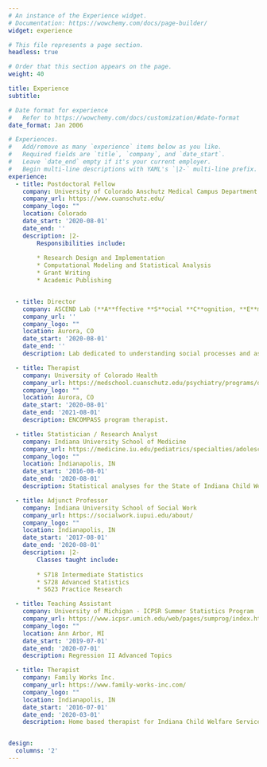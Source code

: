 ```yaml
---
# An instance of the Experience widget.
# Documentation: https://wowchemy.com/docs/page-builder/
widget: experience

# This file represents a page section.
headless: true

# Order that this section appears on the page.
weight: 40

title: Experience
subtitle:

# Date format for experience
#   Refer to https://wowchemy.com/docs/customization/#date-format
date_format: Jan 2006

# Experiences.
#   Add/remove as many `experience` items below as you like.
#   Required fields are `title`, `company`, and `date_start`.
#   Leave `date_end` empty if it's your current employer.
#   Begin multi-line descriptions with YAML's `|2-` multi-line prefix.
experience:
  - title: Postdoctoral Fellow
    company: University of Colorado Anschutz Medical Campus Department of Psychiatry
    company_url: https://www.cuanschutz.edu/
    company_logo: ""
    location: Colorado
    date_start: '2020-08-01'
    date_end: ''
    description: |2-
        Responsibilities include:
        
        * Research Design and Implementation
        * Computational Modeling and Statistical Analysis
        * Grant Writing
        * Academic Publishing 


  - title: Director
    company: ASCEND Lab (**A**ffective **S**ocial **C**ognition, **E**motion, and **N**euroscience - **D**evelopmental psychobiology Lab)
    company_url: ''
    company_logo: ""
    location: Aurora, CO
    date_start: '2020-08-01'
    date_end: ''
    description: Lab dedicated to understanding social processes and associated neural mechanisms across development with an emphasis on understanidng associations with mental health and antisocial behavior.

  - title: Therapist
    company: University of Colorado Health
    company_url: https://medschool.cuanschutz.edu/psychiatry/programs/division-of-addiction-science-prevention-treatment/encompass-integrated-mental-health-substance-treatment
    company_logo: ""
    location: Aurora, CO
    date_start: '2020-08-01'
    date_end: '2021-08-01'
    description: ENCOMPASS program therapist.

  - title: Statistician / Research Analyst
    company: Indiana University School of Medicine
    company_url: https://medicine.iu.edu/pediatrics/specialties/adolescent-medicine
    company_logo: ""
    location: Indianapolis, IN
    date_start: '2016-08-01'
    date_end: '2020-08-01'
    description: Statistical analyses for the State of Indiana Child Welfare Services

  - title: Adjunct Professor
    company: Indiana University School of Social Work
    company_url: https://socialwork.iupui.edu/about/
    company_logo: ""
    location: Indianapolis, IN
    date_start: '2017-08-01'
    date_end: '2020-08-01'
    description: |2-
        Classes taught include:
        
        * S718 Intermediate Statistics
        * S728 Advanced Statistics
        * S623 Practice Research

  - title: Teaching Assistant
    company: University of Michigan - ICPSR Summer Statistics Program
    company_url: https://www.icpsr.umich.edu/web/pages/sumprog/index.html
    company_logo: ""
    location: Ann Arbor, MI
    date_start: '2019-07-01'
    date_end: '2020-07-01'
    description: Regression II Advanced Topics

  - title: Therapist
    company: Family Works Inc.
    company_url: https://www.family-works-inc.com/
    company_logo: ""
    location: Indianapolis, IN
    date_start: '2016-07-01'
    date_end: '2020-03-01'
    description: Home based therapist for Indiana Child Welfare Services.


design:
  columns: '2'
---
```

